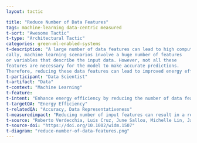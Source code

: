 ```yaml
---
layout: tactic

title: "Reduce Number of Data Features"
tags: machine-learning data-centric measured
t-sort: "Awesome Tactic"
t-type: "Architectural Tactic"
categories: green-ml-enabled-systems
t-description: "A large number of data features can lead to high computing power requirements for training and inference. Typi-
cally, machine learning scenarios involve a huge number of features
or variables that describe the input data. However, not all these
features are necessary for the model to make accurate predictions.
Therefore, reducing these data features can lead to improved energy efficiency while still maintaining accuracy. Reducing the number of input features can be achieved by selecting only a subset the available data features."
t-participant: "Data Scientist"
t-artifact: "Data"
t-context: "Machine Learning"
t-feature: 
t-intent: "Enhance energy efficiency by reducing the number of data features by choosing only a subset of all the available features"
t-targetQA: "Energy Efficiency"
t-relatedQA: "Accuracy, Data Representativeness"
t-measuredimpact: "Reducing number of input features can result in a reduction of energy consumption while still maintaining accuracy."
t-source: "Roberto Verdecchia, Luis Cruz, June Sallou, Michelle Lin, James Wickenden, and Estelle Hotellier. 2022. Data-Centric Green AI: An Exploratory Empirical Study. (2022). In 2022 International Conference on ICT for Sustainability (ICT4S). IEEE, 35–45"
t-source-doi: "https://doi.org/10.1002/widm.1507"
t-diagram: "reduce-number-of-data-features.png"
---
```


